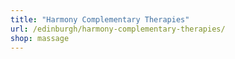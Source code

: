 ```yaml
---
title: "Harmony Complementary Therapies"
url: /edinburgh/harmony-complementary-therapies/
shop: massage
---
```

